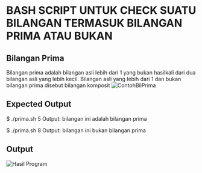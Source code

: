 # BASH SCRIPT UNTUK CHECK SUATU BILANGAN TERMASUK BILANGAN PRIMA ATAU BUKAN

## Bilangan Prima
Bilangan prima adalah bilangan asli lebih dari 1 yang bukan hasilkali dari dua bilangan asli yang lebih kecil. Bilangan asli yang lebih dari 1 dan bukan bilangan prima disebut bilangan komposit
![ContohBilPrima](https://primagama.co.id/wp-content/uploads/2023/08/image-1.jpeg)

## Expected Output	
$ ./prima.sh 5
Output: bilangan ini adalah bilangan prima

$ ./prima.sh 8
Output: bilangan ini bukan bilangan prima

## Output
![Hasil Program](https://drive.google.com/file/d/1PWm76Cs7asuOuGm8Ri4SAZDuTSfCAnc0/view?usp=sharing)
